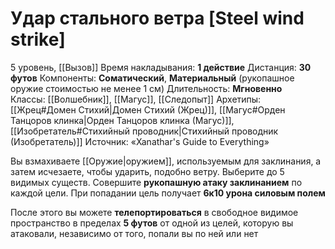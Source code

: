 # Удар стального ветра [Steel wind strike]
5 уровень, [[Вызов]]
Время накладывания: **1 действие**
Дистанция: **30 футов**
Компоненты: **Соматический**, **Материальный** (рукопашное оружие стоимостью не менее 1 см)
Длительность: **Мгновенно**
Классы: [[Волшебник]], [[Магус]], [[Следопыт]]
Архетипы: [[Жрец#Домен Стихий|Домен Стихий (Жрец)]], [[Магус#Орден Танцоров клинка|Орден Танцоров клинка (Магус)]], [[Изобретатель#Стихийный проводник|Стихийный проводник (Изобретатель)]]
Источник: «Xanathar's Guide to Everything»

Вы взмахиваете [[Оружие|оружием]], используемым для заклинания, а затем исчезаете, чтобы ударить, подобно ветру. Выберите до 5 видимых существ. Совершите **рукопашную атаку заклинанием** по каждой цели. При попадании цель получает **6к10 урона силовым полем**

После этого вы можете **телепортироваться** в свободное видимое пространство в пределах **5 футов** от одной из целей, которую вы атаковали, независимо от того, попали вы по ней или нет